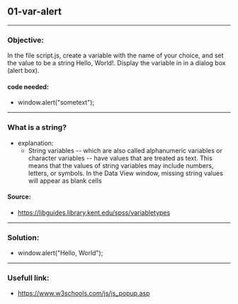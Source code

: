 ## 01-var-alert

---
### Objective:
In the file script.js, create a variable with the name of your choice, and set the value to be a string Hello, World!. Display the variable in in a dialog box (alert box).
#### code needed:
* window.alert("sometext");
---
### What is a string?
* explanation:
  * String variables -- which are also called alphanumeric variables or character variables -- have values that are treated as text. This means that the values of string variables may include numbers, letters, or symbols. In the Data View window, missing string values will appear as blank cells
#### Source: 
* https://libguides.library.kent.edu/spss/variabletypes
---
### Solution:
* window.alert("Hello, World");
---
### Usefull link:
* https://www.w3schools.com/js/js_popup.asp